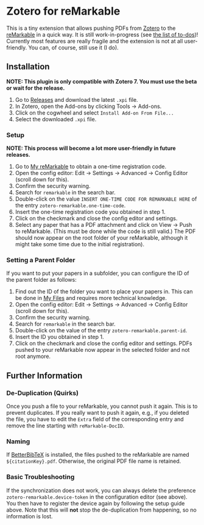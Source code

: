 # Zotero for reMarkable
This is a tiny extension that allows pushing PDFs from [Zotero](https://www.zotero.org/) to the [reMarkable](https://remarkable.com/) in a quick way.
It is still work-in-progress (see [the list of to-dos](TODO.md))!
Currently most features are really fragile and the extension is not at all user-friendly.
You can, of course, still use it (I do).

## Installation
**NOTE: This plugin is only compatible with Zotero 7. You must use the beta or wait for the release.**
1. Go to [Releases](https://github.com/fdamken/zotero-remarkable/releases) and download the latest `.xpi` file.
2. In Zotero, open the Add-ons by clicking Tools -> Add-ons.
3. Click on the cogwheel and select `Install Add-on From File...`
4. Select the downloaded `.xpi` file.

### Setup
**NOTE: This process will become a lot more user-friendly in future releases.**
1. Go to [My reMarkable](https://my.remarkable.com/device/desktop/connect) to obtain a one-time registration code.
2. Open the config editor: Edit -> Settings -> Advanced -> Config Editor (scroll down for this).
3. Confirm the security warning.
4. Search for `remarkable` in the search bar.
5. Double-click on the value `INSERT ONE-TIME CODE FOR REMARKABLE HERE` of the entry `zotero-remarkable.one-time-code`.
6. Insert the one-time registration code you obtained in step 1.
7. Click on the checkmark and close the config editor and settings.
8. Select any paper that has a PDF attachment and click on View -> Push to reMarkable. (This must be done while the code is still valid.)
The PDF should now appear on the root folder of your reMarkable, although it might take some time due to the initial registration).

### Setting a Parent Folder
If you want to put your papers in a subfolder, you can configure the ID of the parent folder as follows:
1. Find out the ID of the folder you want to place your papers in. This can be done in [My Files](https://my.remarkable.com/myfiles) and requires more technical knowledge.
2. Open the config editor: Edit -> Settings -> Advanced -> Config Editor (scroll down for this).
3. Confirm the security warning.
4. Search for `remarkable` in the search bar.
5. Double-click on the value of the entry `zotero-remarkable.parent-id`.
6. Insert the ID you obtained in step 1.
7. Click on the checkmark and close the config editor and settings.
PDFs pushed to your reMarkable now appear in the selected folder and not root anymore.

## Further Information
### De-Duplication (Quirks)
Once you push a file to your reMarkable, you cannot push it again.
This is to prevent duplicates.
If you really want to push it again, e.g., if you deleted the file, you have to edit the `Extra` field of the corresponding entry and remove the line starting with `reMarkable-DocID`.

### Naming
If [BetterBibTeX](https://retorque.re/zotero-better-bibtex/) is installed, the files pushed to the reMarkable are named `${citationKey}.pdf`.
Otherwise, the original PDF file name is retained.

### Basic Troubleshooting
If the synchronization does not work, you can always delete the preference `zotero-remarkable.device-token` in the configuration editor (see above).
You then have to register the device again by following the setup guide above.
Note that this will **not** stop the de-duplication from happening, so no information is lost.

